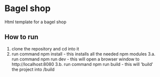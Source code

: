 # Bagel shop
Html template for a bagel shop

## How to run
1. clone the repository and cd into it
2. run command npm install - this installs all the needed npm modules
3.a. run command npm run dev - this will open a browser window to http://localhost:8080
3.b. run command npm run build - this will 'build' the project into /build
